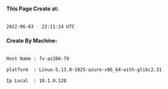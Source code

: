
   
#### This Page Create at:

```bash

2022-06-03 - 22:11:14 UTC

```

#### Create By Machine:

```bash

Host Name : fv-az206-79

platform  : Linux-5.13.0-1025-azure-x86_64-with-glibc2.31

Ip Local  : 10.1.0.128

```

